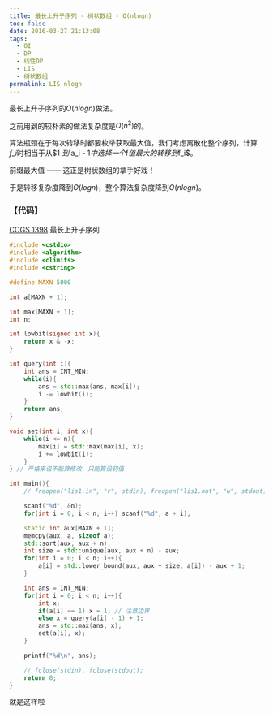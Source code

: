 ```yaml
---
title: 最长上升子序列 - 树状数组 - O(nlogn)
toc: false
date: 2016-03-27 21:13:08
tags: 
  - OI
  - DP
  - 线性DP
  - LIS
  - 树状数组
permalink: LIS-nlogn
---
```


最长上升子序列的$O(nlogn)$做法。

<!--more-->

之前用到的较朴素的做法复杂度是$O(n^2)$的。

算法瓶颈在于每次转移时都要枚举获取最大值，我们考虑离散化整个序列，计算$f\_i$时相当于从$1 $到$ a\_i - 1$中选择一个$f$值最大的转移到$f\_i$。

前缀最大值 —— 这正是树状数组的拿手好戏！

于是转移复杂度降到$O(logn)$，整个算法复杂度降到$O(nlogn)$。

### 【代码】
[COGS 1398](http://cogs.top/cogs/problem/problem.php?pid=1398) 最长上升子序列
```c++
#include <cstdio>
#include <algorithm>
#include <climits>
#include <cstring>

#define MAXN 5000

int a[MAXN + 1];

int max[MAXN + 1];
int n;

int lowbit(signed int x){
    return x & -x;
}

int query(int i){
    int ans = INT_MIN;
    while(i){
        ans = std::max(ans, max[i]);
        i -= lowbit(i);
    }
    return ans;
}

void set(int i, int x){
    while(i <= n){
        max[i] = std::max(max[i], x);
        i += lowbit(i);
    }
} // 严格来说不能算修改，只能算设初值

int main(){
    // freopen("lis1.in", "r", stdin), freopen("lis1.out", "w", stdout);

    scanf("%d", &n);
    for(int i = 0; i < n; i++) scanf("%d", a + i);

    static int aux[MAXN + 1];
    memcpy(aux, a, sizeof a);
    std::sort(aux, aux + n);
    int size = std::unique(aux, aux + n) - aux;
    for(int i = 0; i < n; i++){
        a[i] = std::lower_bound(aux, aux + size, a[i]) - aux + 1;
    }

    int ans = INT_MIN;
    for(int i = 0; i < n; i++){
        int x;
        if(a[i] == 1) x = 1; // 注意边界
        else x = query(a[i] - 1) + 1;
        ans = std::max(ans, x);
        set(a[i], x);
    }

    printf("%d\n", ans);

    // fclose(stdin), fclose(stdout);
    return 0;
}

```
就是这样啦
